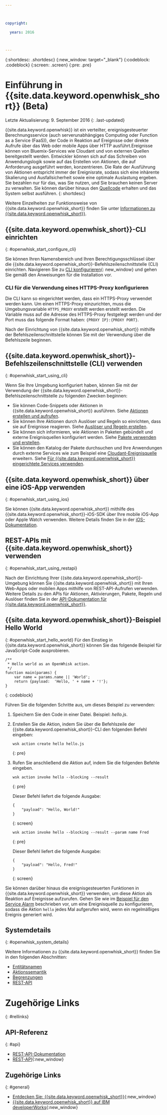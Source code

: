 ```yaml
---

 

copyright:

  years: 2016

 

---
```


{:shortdesc: .shortdesc}
{:new_window: target="_blank"}
{:codeblock: .codeblock}
{:screen: .screen}
{:pre: .pre}

# Einführung in {{site.data.keyword.openwhisk_short}} (Beta)
Letzte Aktualisierung: 9. September 2016
{: .last-updated}

{{site.data.keyword.openwhisk}} ist ein verteilter, ereignisgesteuerter Berechnungsservice (auch serverunabhängiges Computing oder Function as a Service (FaaS)), der Code in Reaktion auf Ereignisse oder direkte Aufrufe über das Web oder mobile Apps über HTTP ausführt.Ereignisse können von Bluemix-Services wie Cloudant und von externen Quellen bereitgestellt werden. Entwickler können sich auf das Schreiben von Anwendungslogik sowie auf das Erstellen von Aktionen, die auf Anforderung ausgeführt werden, konzentrieren. Die Rate der Ausführung von Aktionen entspricht immer der Ereignisrate, sodass sich eine inhärente Skalierung und Ausfallsicherheit sowie eine optimale Auslastung ergeben. Sie bezahlen nur für das, was Sie nutzen, und Sie brauchen keinen Server zu verwalten. Sie können darüber hinaus den [Quellcode](https://github.com/openwhisk/openwhisk) erhalten und das System selbst ausführen.
{: shortdesc}

Weitere Einzelheiten zur Funktionsweise von {{site.data.keyword.openwhisk_short}} finden Sie unter [Informationen zu {{site.data.keyword.openwhisk_short}}](./openwhisk_about.html).

## {{site.data.keyword.openwhisk_short}}-CLI einrichten
{: #openwhisk_start_configure_cli}

Sie können Ihren Namensbereich und Ihren Berechtigungsschlüssel über die {{site.data.keyword.openwhisk_short}}-Befehlszeilenschnittstelle (CLI) einrichten. 
Navigieren Sie zu [CLI konfigurieren](https://new-console.{DomainName}/openwhisk/cli){: new_window} und gehen Sie gemäß den Anweisungen für die Installation vor. 

### CLI für die Verwendung eines HTTPS-Proxy konfigurieren

Die CLI kann so eingerichtet werden, dass ein HTTPS-Proxy verwendet werden kann. Um einen HTTPS-Proxy einzurichten, muss die Umgebungsvariable `HTTPS_PROXY` erstellt werden erstellt werden. Die Variable muss auf die Adresse des HTTPS-Proxy festgelegt werden und der Port muss das folgende Format haben:
`{PROXY IP}:{PROXY PORT}`.


Nach der Einrichtung von {{site.data.keyword.openwhisk_short}} mithilfe der Befehlszeilenschnittstelle können Sie mit der Verwendung über die Befehlszeile beginnen.

## {{site.data.keyword.openwhisk_short}}-Befehlszeilenschnittstelle (CLI) verwenden
{: #openwhisk_start_using_cli}

Wenn Sie Ihre Umgebung konfiguriert haben, können Sie mit der Verwendung der {{site.data.keyword.openwhisk_short}}-Befehlszeilenschnittstelle zu folgenden Zwecken beginnen:

* Sie können Code-Snippets oder Aktionen in {{site.data.keyword.openwhisk_short}} ausführen. Siehe [Aktionen erstellen und aufrufen](./openwhisk_actions.html).
* Sie können Ihre Aktionen durch Auslöser und Regeln so einrichten, dass sie auf Ereignisse reagieren. Siehe [Auslöser und Regeln erstellen](./openwhisk_triggers_rules.html).
* Sie können sich informieren, wie Aktionen in Paketen gebündelt und externe Ereignisquellen konfiguriert werden. Siehe [Pakete verwenden und erstellen](./openwhisk_packages.html).
* Sie können den Katalog der Pakete durchsuchen und Ihre Anwendungen durch externe Services wie zum Beispiel eine [Cloudant-Ereignisquelle](./openwhisk_catalog.html#openwhisk_catalog_cloudant) erweitern. Siehe [Für {{site.data.keyword.openwhisk_short}} eingerichtete Services verwenden](./openwhisk_catalog.html).


## {{site.data.keyword.openwhisk_short}} über eine iOS-App verwenden
{: #openwhisk_start_using_ios}

Sie können {{site.data.keyword.openwhisk_short}} mithilfe des {{site.data.keyword.openwhisk_short}}-iOS-SDK über Ihre mobile iOS-App oder Apple Watch verwenden. Weitere Details finden Sie in der [iOS-Dokumentation](./openwhisk_mobile_sdk.html).

## REST-APIs mit {{site.data.keyword.openwhisk_short}} verwenden
{: #openwhisk_start_using_restapi}

Nach der Einrichtung Ihrer {{site.data.keyword.openwhisk_short}}-Umgebung können Sie {{site.data.keyword.openwhisk_short}} mit Ihren Web-Apps oder mobilen Apps mithilfe von REST-API-Aufrufen verwenden.
Weitere Details zu den APIs für Aktionen, Aktivierungen, Pakete, Regeln und Auslöser finden Sie in der [API-Dokumentation für {{site.data.keyword.openwhisk_short}}](https://new-console.{DomainName}/apidocs/98).

## {{site.data.keyword.openwhisk_short}}-Beispiel Hello World
{: #openwhisk_start_hello_world}
Für den Einstieg in {{site.data.keyword.openwhisk_short}} können Sie das folgende Beispiel für JavaScript-Code ausprobieren.

```
/**
 * Hello world as an OpenWhisk action.
 */
function main(params) {
    var name = params.name || 'World';
    return {payload:  'Hello, ' + name + '!'};
}
```
{: codeblock}

Führen Sie die folgenden Schritte aus, um dieses Beispiel zu verwenden:

1. Speichern Sie den Code in einer Datei. Beispiel: *hello.js*.

2. Erstellen Sie die Aktion, indem Sie über die Befehlszeile der {{site.data.keyword.openwhisk_short}}-CLI den folgenden Befehl eingeben:

    ```
    wsk action create hello hello.js
    ```
    {: pre}

3. Rufen Sie anschließend die Aktion auf, indem Sie die folgenden Befehle eingeben.

    ```
    wsk action invoke hello --blocking --result
    ```
    {: pre}  

    Dieser Befehl liefert die folgende Ausgabe:

    ```
    {
        "payload": "Hello, World!"
    }
    ```
    {: screen}

    ```
    wsk action invoke hello --blocking --result --param name Fred
    ```
    {: pre}  

    Dieser Befehl liefert die folgende Ausgabe:

    ```
    {
        "payload": "Hello, Fred!"
    }
    ```
    {: screen}

Sie können darüber hinaus die ereignisgesteuerten Funktionen in {{site.data.keyword.openwhisk_short}} verwenden, um diese Aktion als Reaktion auf Ereignisse aufzurufen. Gehen Sie wie im [Beispiel für den Service Alarm](./openwhisk_packages.html#openwhisk_packages_trigger) beschrieben vor, um eine Ereignisquelle zu konfigurieren, sodass die Aktion `hello` jedes Mal aufgerufen wird, wenn ein regelmäßiges Ereignis generiert wird.


## Systemdetails
{: #openwhisk_system_details}

Weitere Informationen zu {{site.data.keyword.openwhisk_short}} finden Sie in den folgenden Abschnitten:

* [Entitätsnamen](./openwhisk_reference.html#openwhisk_entities)
* [Aktionssemantik](./openwhisk_reference.html#openwhisk_semantics)
* [Begrenzungen](./openwhisk_reference.html#openwhisk_syslimits)
* [REST-API](https://new-console.{DomainName}/apidocs/98)

# Zugehörige Links
{: #rellinks}

## API-Referenz
{: #api}
* [REST-API-Dokumentation](./openwhisk_reference.html#openwhisk_ref_restapi)
* [REST-API](https://new-console.{DomainName}/apidocs/98){:new_window}

## Zugehörige Links
{: #general}
* [Entdecken Sie: {{site.data.keyword.openwhisk_short}}](http://www.ibm.com/cloud-computing/bluemix/openwhisk/){:new_window}
* [{{site.data.keyword.openwhisk_short}} auf IBM developerWorks](https://developer.ibm.com/openwhisk/){:new_window}
